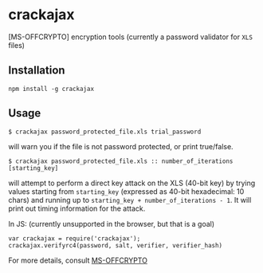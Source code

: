 # crackajax

[MS-OFFCRYPTO] encryption tools (currently a password validator for `XLS` files)

## Installation

`npm install -g crackajax`

## Usage

```
$ crackajax password_protected_file.xls trial_password
```

will warn you if the file is not password protected, or print true/false.

```
$ crackajax password_protected_file.xls :: number_of_iterations [starting_key]
```

will attempt to perform a direct key attack on the XLS (40-bit key) by trying 
values starting from `starting_key` (expressed as 40-bit hexadecimal: 10 chars)
and running up to `starting_key + number_of_iterations - 1`.  It will print out
timing information for the attack.


In JS: (currently unsupported in the browser, but that is a goal)

```
var crackajax = require('crackajax');
crackajax.verifyrc4(password, salt, verifier, verifier_hash)
```

For more details, consult [MS-OFFCRYPTO](http://download.microsoft.com/download/2/4/8/24862317-78F0-4C4B-B355-C7B2C1D997DB/[MS-XLS].pdf)
